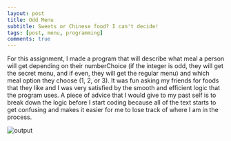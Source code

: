 ```yaml
---
layout: post
title: Odd Menu
subtitle: Sweets or Chinese food? I can't decide!
tags: [post, menu, programming]
comments: true
---
```


For this assignment, I made a program that will describe what meal a person will get depending on their numberChoice (if the integer is odd, they will get the secret menu, and if even, they will get the regular menu) and which meal option they choose (1, 2, or 3). It was fun asking my friends for foods that they like and I was very satisfied by the smooth and efficient logic that the program uses. A piece of advice that I would give to my past self is to break down the logic before I start coding because all of the text starts to get confusing and makes it easier for me to lose track of where I am in the process.

![output](https://osun001.github.io/assets/img/Screenshot%202023-02-28%20at%2012.36.48%20PM.png)
